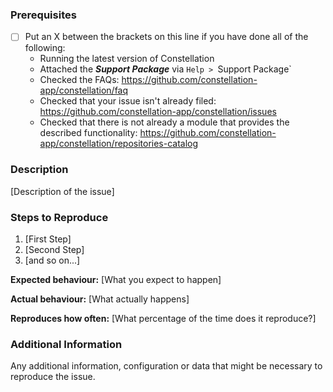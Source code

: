 <!--

### Requirements

* Filling out the template is required. Any pull request that does not include 
enough information to be reviewed in a timely manner may be closed at the 
maintainers' discretion.
* Have you read Constellation's Code of Conduct? By filing an issue, you are 
expected to comply with it, including treating everyone with respect: 
https://github.com/constellation-app/constellation/blob/master/CODE_OF_CONDUCT.md

-->

### Prerequisites

* [ ] Put an X between the brackets on this line if you have done all of the following:
    * Running the latest version of Constellation
	* Attached the ***Support Package*** via `Help > `Support Package`
    * Checked the FAQs: https://github.com/constellation-app/constellation/faq
    * Checked that your issue isn't already filed: https://github.com/constellation-app/constellation/issues
    * Checked that there is not already a module that provides the described functionality: https://github.com/constellation-app/constellation/repositories-catalog

### Description

[Description of the issue]

### Steps to Reproduce

1. [First Step]
2. [Second Step]
3. [and so on...]

**Expected behaviour:** [What you expect to happen]

**Actual behaviour:** [What actually happens]

**Reproduces how often:** [What percentage of the time does it reproduce?]

### Additional Information

Any additional information, configuration or data that might be necessary to reproduce the issue.
